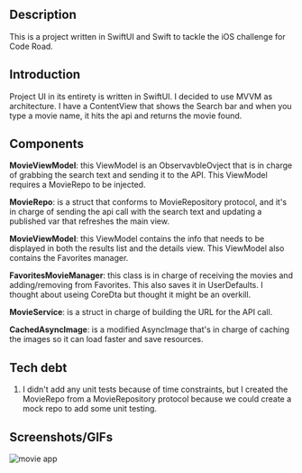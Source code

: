 ## **Description**

This is a project written in SwiftUI and Swift to tackle the iOS challenge for Code Road.

## **Introduction**

Project UI in its entirety is written in SwiftUI. 
I decided to use MVVM as architecture. I have a ContentView that shows the Search bar and when you type a movie name, it hits the api and returns the movie found. 

## **Components**
**MovieViewModel**: this ViewModel is an ObservavbleOvject that is in charge of grabbing the search text and sending it to the API. This ViewModel requires a MovieRepo to be injected.

**MovieRepo**: is a struct that conforms to MovieRepository protocol, and it's in charge of sending the api call with the search text and updating a published var that refreshes the main view.

**MovieViewModel**: this ViewModel contains the info that needs to be displayed in both the results list and the details view. This ViewModel also contains the Favorites manager.

**FavoritesMovieManager**: this class is in charge of receiving the movies and adding/removing from Favorites. This also saves it in UserDefaults. I thought about useing CoreDta but thought it might be an overkill.

**MovieService**: is a struct in charge of building the URL for the API call.

**CachedAsyncImage**: is a modified AsyncImage that's in charge of caching the images so it can load faster and save resources.


## **Tech debt**

1. I didn't add any unit tests because of time constraints, but I created the MovieRepo from a MovieRepository protocol because we could create a mock repo to add some unit testing.

## **Screenshots/GIFs**
![movie app](https://github.com/user-attachments/assets/f90bf504-04ea-464f-90f5-aadc71fee427)
